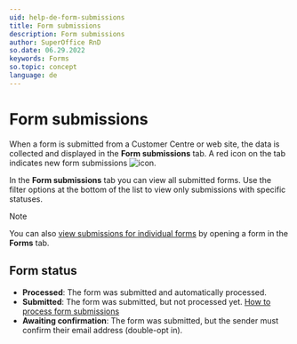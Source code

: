 ```yaml
---
uid: help-de-form-submissions
title: Form submissions
description: Form submissions
author: SuperOffice RnD
so.date: 06.29.2022
keywords: Forms
so.topic: concept
language: de
---
```


# Form submissions

When a form is submitted from a Customer Centre or web site, the data is collected and displayed in the **Form submissions** tab. A red icon on the tab indicates new form submissions ![icon][img1].

In the **Form submissions** tab you can view all submitted forms. Use the filter options at the bottom of the list to view only submissions with specific statuses.

> [!NOTE]
> You can also [view submissions for individual forms][1] by opening a form in the **Forms** tab.

## Form status

* **Processed**: The form was submitted and automatically processed.
* **Submitted**: The form was submitted, but not processed yet. [How to process form submissions][2]
* **Awaiting confirmation**: The form was submitted, but the sender must confirm their email address (double-opt in).

<!-- Referenced links -->
[1]: track.md
[2]: process.md

<!-- Referenced images -->
[img1]: ../../../../../media/icons/marketing-and-forms/form-notification.png

